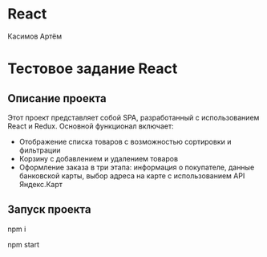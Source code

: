 # React
Касимов Артём
# Тестовое задание React
## Описание проекта
Этот проект представляет собой SPA, разработанный с использованием React и Redux. Основной функционал включает:
- Отображение списка товаров с возможностью сортировки и фильтрации
- Корзину с добавлением и удалением товаров
- Оформление заказа в три этапа: информация о покупателе, данные банковской карты, выбор адреса на карте с использованием API Яндекс.Карт
## Запуск проекта
npm i

npm start
